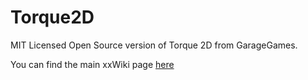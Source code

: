 Torque2D
========

MIT Licensed Open Source version of Torque 2D from GarageGames.

You can find the main xxWiki page [here](https://github.com/GarageGames/Torque2D/wiki)
